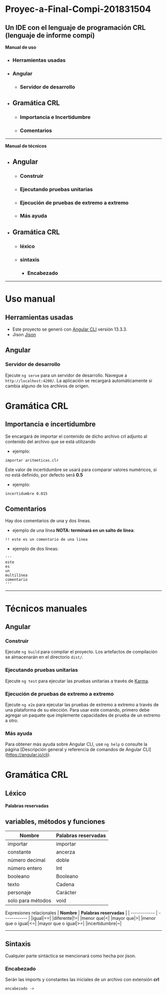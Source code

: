 # Proyec-a-Final-Compi-201831504

Un IDE con el lenguaje de programación CRL (lenguaje de informe compi)
----

**Manual de uso**
* ### Herramientas usadas
* ### Angular
    * ### Servidor de desarrollo
* ## Gramática CRL
    * ### Importancia e Incertidumbre
    * ### Comentarios
---
**Manual de técnicos**
* ## Angular
    * ### Construir
    * ### Ejecutando pruebas unitarias
    * ### Ejecución de pruebas de extremo a extremo
    * ### Más ayuda
* ## Gramática CRL
    * ### léxico
    * ### sintaxis
        * ### Encabezado

---
# Uso manual
## Herramientas usadas
* Este proyecto se generó con [Angular CLI](https://github.com/angular/angular-cli) versión 13.3.3.
* Jison [Jison](https://gerhobbelt.github.io/jison/)
## **Angular**
### **Servidor de desarrollo**
Ejecute `ng serve` para un servidor de desarrollo. Navegue a `http://localhost:4200/`. La aplicación se recargará automáticamente si cambia alguno de los archivos de origen.
# Gramática CRL
## Importancia e incertidumbre
Se encargará de importar el contenido de dicho archivo crl adjunto al contenido del archivo que se está utilizando
- ejemplo:
```
importar aritmeticas.clr
```
Este valor de incertidumbre se usará para comparar valores numéricos, si no está definido, por defecto será **0.5**
- ejemplo:
```
incertidumbre 0.015
```
## Comentarios
Hay dos comentarios de una y dos líneas.
- ejemplo de una línea **NOTA: terminará en un salto de línea**:
```
!! este es un comentario de una linea
```
- ejemplo de dos líneas:
```
'''
este
es
un
multilínea
comentario
'''
```
-----------------------------------------------
# Técnicos manuales
## **Angular**
### **Construir**
Ejecute `ng build` para compilar el proyecto. Los artefactos de compilación se almacenarán en el directorio `dist/`.
### **Ejecutando pruebas unitarias**
Ejecute `ng test` para ejecutar las pruebas unitarias a través de [Karma](https://karma-runner.github.io).
### **Ejecución de pruebas de extremo a extremo**
Ejecute `ng e2e` para ejecutar las pruebas de extremo a extremo a través de una plataforma de su elección. Para usar este comando, primero debe agregar un paquete que implemente capacidades de prueba de un extremo a otro.
### **Más ayuda**
Para obtener más ayuda sobre Angular CLI, use `ng help` o consulte la página [Descripción general y referencia de comandos de Angular CLI] (https://angular.io/cli).
# Gramática CRL
## Léxico
#### Palabras reservadas
variables, métodos y funciones
----
| **Nombre** | **Palabras reservadas** |
| ------------ | ------------ |
|importar|importar|
|constante|ancerza|
|número decimal|doble|
|número entero|Int|
|booleano|Booleano|
|texto|Cadena|
|personaje|Carácter|
|solo para métodos|void|

Expresiones relacionales
| **Nombre** | **Palabras reservadas** |
| ------------ | ------------ |
|igual|==|
|diferente|!=|
|menor que|<|
|mayor que|>|
|menor que o igual|<=|
|mayor que o igual|>=|
|incertidumbre|~|

----
## Sintaxis
Cualquier parte sintáctica se mencionará como hecha por jison.

### Encabezado

Serán las imports y constantes las iniciales de un archivo con extensión **crl**
~~~
encabezado ->
~~~